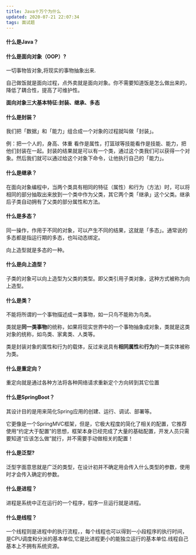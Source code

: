 ```yaml
---
title: Java十万个为什么
updated: 2020-07-21 22:07:34
tags: 面试题
---
```




#### 什么是Java？

#### 什么是面向对象（OOP）?

一切事物皆对象,将现实的事物抽象出来.

自己做饭就是面向过程，点外卖就是面向对象。你不需要知道饭是怎么做出来的，降低了耦合性，提高了可维护性。

**面向对象三大基本特征:封装、继承、多态**

#### **什么是封装？**

我们把「数据」和「能力」组合成一个对象的过程就叫做「封装」。

例：把一个人的，身高、体重 看作是属性，打篮球等技能看作是技能、能力，把他们封装在一起。封装的结果就是可以有一个类，通过这个类我们可以获得一个对象。然后我们就可以通过给这个对象下命令，让他执行自己的「能力」。

#### **什么是继承？**

在面向对象编程中，当两个类具有相同的特征（属性）和行为（方法）时，可以将相同的部分抽取出来放到一个类中作为父类，其它两个类「继承」这个父类。继承后子类自动拥有了父类的部分属性和方法。

#### **什么是多态？**

同一操作，作用于不同的对象，可以产生不同的结果，这就是「多态」。通常说的多态都是指运行期的多态，也叫动态绑定。

向上造型就是多态的一种。

#### 什么是向上造型？

子类的对象可以向上造型为父类的类型。即父类引用子类对象，这种方式被称为向上造型。

#### **什么是类？**

不能将所谓的一个事物描述成一类事物，如一只鸟不能称为鸟类。

类就是**同一类事物**的统称，如果将现实世界中的一个事物抽象成对象，类就是这类对象的统称，如鸟类、家禽类、人类等。

类是封装对象的属性和行为的载体，反过来说具有**相同属性**和**行为**的一类实体被称为类。

#### 什么是重定向？

 重定向就是通过各种方法将各种网络请求重新定个方向转到其它位置

#### 什么是SpringBoot？

其设计目的是用来简化Spring应用的创建、运行、调试、部署等。

它更像是一个SpringMVC框架，但是，它极大程度的简化了相关的配置，它推荐使用“约定大于配置”的思想，框架本身已经完成了大量的基础配置，开发人员只需要知道“应该怎么做”就行，并不需要手动做相关的配置！

#### 什么是泛型?

泛型字面意思就是广泛的类型，在设计初并不确定用会传入什么类型的参数，使用时才会传入确定的参数。

#### 什么是进程？

进程是系统中正在运行的一个程序，程序一旦运行就是进程。

#### 什么是线程？

一个线程则是进程中的执行流程，，每个线程也可以得到一小段程序的执行时间， 是CPU调度和分派的基本单位,它是比进程更小的能独立运行的基本单位.线程自己基本上不拥有系统资源。

